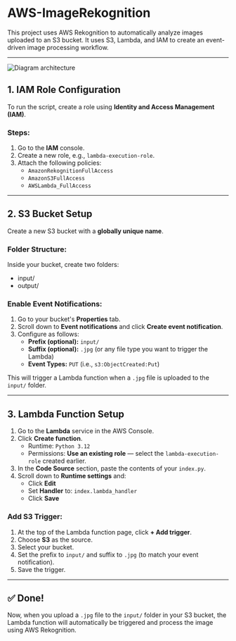 # AWS-ImageRekognition

This project uses AWS Rekognition to automatically analyze images uploaded to an S3 bucket. It uses S3, Lambda, and IAM to create an event-driven image processing workflow.

---

![Diagram architecture](/workspaces/AWS-ImageRekognition/diagram_image_rekognition.jpg)

## 1. IAM Role Configuration

To run the script, create a role using **Identity and Access Management (IAM)**.

### Steps:

1. Go to the **IAM** console.
2. Create a new role, e.g., `lambda-execution-role`.
3. Attach the following policies:
   - `AmazonRekognitionFullAccess`
   - `AmazonS3FullAccess`
   - `AWSLambda_FullAccess`

---

## 2. S3 Bucket Setup

Create a new S3 bucket with a **globally unique name**.

### Folder Structure:

Inside your bucket, create two folders:
- input/
- output/


### Enable Event Notifications:

1. Go to your bucket's **Properties** tab.
2. Scroll down to **Event notifications** and click **Create event notification**.
3. Configure as follows:
   - **Prefix (optional):** `input/`
   - **Suffix (optional):** `.jpg` (or any file type you want to trigger the Lambda)
   - **Event Types:** `PUT` (i.e., `s3:ObjectCreated:Put`)

This will trigger a Lambda function when a `.jpg` file is uploaded to the `input/` folder.

---

## 3. Lambda Function Setup

1. Go to the **Lambda** service in the AWS Console.
2. Click **Create function**.
   - Runtime: `Python 3.12`
   - Permissions: **Use an existing role** — select the `lambda-execution-role` created earlier.
3. In the **Code Source** section, paste the contents of your `index.py`.
4. Scroll down to **Runtime settings** and:
   - Click **Edit**
   - Set **Handler** to: `index.lambda_handler`
   - Click **Save**

### Add S3 Trigger:

1. At the top of the Lambda function page, click **+ Add trigger**.
2. Choose **S3** as the source.
3. Select your bucket.
4. Set the prefix to `input/` and suffix to `.jpg` (to match your event notification).
5. Save the trigger.

---

## ✅ Done!

Now, when you upload a `.jpg` file to the `input/` folder in your S3 bucket, the Lambda function will automatically be triggered and process the image using AWS Rekognition.
